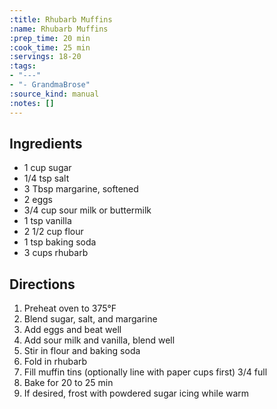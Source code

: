 ```yaml
---
:title: Rhubarb Muffins
:name: Rhubarb Muffins
:prep_time: 20 min
:cook_time: 25 min
:servings: 18-20
:tags:
- "---"
- "- GrandmaBrose"
:source_kind: manual
:notes: []
---
```


## Ingredients
- 1 cup sugar
- 1/4 tsp salt
- 3 Tbsp margarine, softened
- 2 eggs
- 3/4 cup sour milk or buttermilk
- 1 tsp vanilla
- 2 1/2 cup flour
- 1 tsp baking soda
- 3 cups rhubarb


## Directions
1. Preheat oven to 375°F
2. Blend sugar, salt, and margarine
3. Add eggs and beat well
4. Add sour milk and vanilla, blend well
5. Stir in flour and baking soda
6. Fold in rhubarb
7. Fill muffin tins (optionally line with paper cups first) 3/4 full
8. Bake for 20 to 25 min
9. If desired, frost with powdered sugar icing while warm
